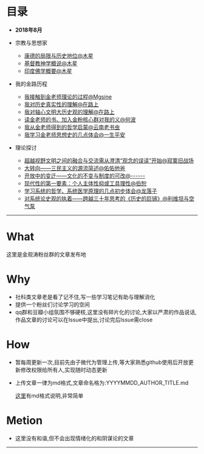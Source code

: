 # 目录
- **2018年8月**
* 宗教与思想家
  * [康德的局限与历史地位@木星](201808/20180802_Muxing_Kant.md)
  * [基督教神学概说@木星](201808/20180803_MuXing_Christianity.md)
  * [印度佛学概要@木星](201808/20180803_MuXing_IndiaBuddhism.md)

* 我的金路历程
  * [我接触到金老师理论的过程@Mgsine](201808/20180804_Mgsine_Myjgt.md)
  * [我对历史真实性的理解@在路上](201808/20180804_ZaiLuSang_Wdlszsxdlj.md)
  * [我对轴心文明大历史观的理解@在路上](201808/20180806_ZailuSang_Wdzxwmdlsg.md)
  * [读金老师的书、加入金粉核心群对我的义@何波](201808/20180804_HeBo_Jrjfq.md)
  * [我从金老师得到的哲学启蒙@云南老书虫](201808/20180804_YNLSC_MyJgtPhilosophy.md)
  * [我学习金老师思想史的几点体会@一生平安](201808/20180806_YSPA_MyJgt.md)
* 理论探讨
    * [超越视野文明之间的融合与交流需从澄清“观念的误读”开始@寂寞旧战场](201808/20180803_Jmjzc_LAW.md)
    * [大转向——三民主义的源流简述@佑佑他爸](201808/20180804_YYTB_SMZY.md)
    * [开放中的变迁——文化的不变与制度的可改@------](201808/20180804_GangGang_CultureChange.md)
    * [现代性的第一要素：个人主体性抑或工具理性@伯恕](201808/20180804_BoSu_ModrenNO1.md)
    * [学习系统的哲学、系统医学原理的几点初步体会@龙落子](201808/20180806_LongLuoZ_ZXYX.md)
    * [对系统论史观的执着——跨越三十年思考的《历史的巨镜》@利维坦与空气泵](201808/20180806_LiWeiTanAir_XiTongSiGuan.md)
---
# What
这里是金观涛粉丝群的文章发布地

# Why
* 社科类文章老是看了记不住,写一些学习笔记有助与理解消化
* 提供一个粉丝们讨论学习的空间
* qq群和豆瓣小组氛围不够硬核,这里没有碎片化的讨论,大家以严肃的作品说话,作品文章的讨论可以在Issue中提出,讨论完后Issue需close

# How
* 暂每周更新一次,目前先由子微代为管理上传,等大家熟悉github使用后开放更新修改权限给所有人,实现随时动态更新
* 上传文章一律为md格式,文章命名格为:YYYYMMDD_AUTHOR_TITLE.md

  [这里](https://www.jianshu.com/p/191d1e21f7ed)有md格式说明,非常简单

# Metion
* 这里没有和谐,但不会出现情绪化的和阴谋论的文章
---
